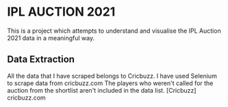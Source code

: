 # IPL AUCTION 2021

This is a project which attempts to understand and visualise the IPL Auction 2021 data in a meaningful way.

## Data Extraction

All the data that I have scraped belongs to Cricbuzz. I have used Selenium to scrape data from cricbuzz.com
The players who weren't called for the auction from the shortlist aren't included in the data list.
[Cricbuzz] cricbuzz.com



